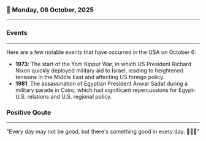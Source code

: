 ### 📅 Monday, 06 October, 2025
------
### Events
------
Here are a few notable events that have occurred in the USA on October 6:

- **1973**: The start of the Yom Kippur War, in which US President Richard Nixon quickly deployed military aid to Israel, leading to heightened tensions in the Middle East and affecting US foreign policy.
- **1981**: The assassination of Egyptian President Anwar Sadat during a military parade in Cairo, which had significant repercussions for Egypt-U.S. relations and U.S. regional policy.

### Positive Qoute
------
"Every day may not be good, but there's something good in every day. 🌟😊✨"
